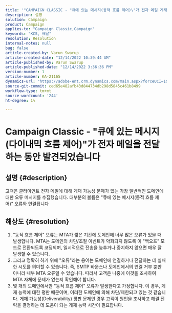 ```yaml
---
title: '"CAMPAIGN CLASSIC - "큐에 있는 메시지(동적 흐름 제어)\"가 전자 메일 게재 중에 발견되었습니다."'
description: 설명
solution: Campaign
product: Campaign
applies-to: "Campaign Classic,Campaign"
keywords: "KCS, 배달"
resolution: Resolution
internal-notes: null
bug: false
article-created-by: Varun Swarup
article-created-date: "12/14/2022 10:39:44 AM"
article-published-by: Varun Swarup
article-published-date: "12/14/2022 3:36:36 PM"
version-number: 1
article-number: KA-21165
dynamics-url: "https://adobe-ent.crm.dynamics.com/main.aspx?forceUCI=1&pagetype=entityrecord&etn=knowledgearticle&id=306a509a-9b7b-ed11-81ac-6045bd006e5a"
source-git-commit: ced65e482afb43d844734db298d5845c461b8499
workflow-type: tm+mt
source-wordcount: '244'
ht-degree: 1%

---
```


# Campaign Classic - &quot;큐에 있는 메시지(다이내믹 흐름 제어)&quot;가 전자 메일을 전달하는 동안 발견되었습니다

## 설명 {#description}


고객은 클라이언트 전자 메일에 대해 게재 가능성 문제가 있는 가장 일반적인 도메인에 대한 오류 메시지를 수집했습니다. 대부분의 볼륨은 &quot;큐에 있는 메시지(동적 흐름 제어)&quot; 오류와 연결됩니다


## 해상도 {#resolution}


1. &quot;동적 흐름 제어&quot; 오류는 MTA가 짧은 기간에 도메인에 너무 많은 오류가 있을 때 발생합니다. MTA는 도메인의 차단/조절 이벤트가 악화되지 않도록 이 &quot;백오프&quot; 모드로 전환되도록 코딩되며, 일시적으로 전송을 늦추거나 중지하지 않으면 매우 잘 발생할 수 있습니다.
2. 그리고 명확히 하기 위해 &quot;오류&quot;라는 용어는 도메인에 연결하거나 전달하는 데 실패한 시도를 의미할 수 있습니다. 즉, SMTP 바운스나 도메인에서의 연결 거부 뿐만 아니라 내부 MTA 오류일 수 있습니다. 따라서 고객은 나중에 이것을 조사하여 MTA 자체에 문제가 없는지 확인해야 합니다.
3. 몇 개의 도메인에서만 &quot;동적 흐름 제어&quot; 오류가 발생한다고 가정합니다. 이 경우, 게재 능력에 대한 평판 때문이며, 이러한 도메인에 의해 차단/제한되고 있는 것 같습니다. 게재 가능성(Deliverability) 평판 문제인 경우 고객이 원인을 조사하고 해결 전략을 결정하는 데 도움이 되는 게재 능력 시간이 필요합니다.

